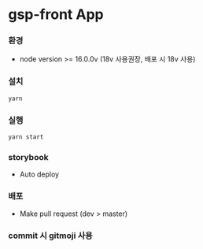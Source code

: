 # gsp-front App

### 환경 
- node version >= 16.0.0v (18v 사용권장, 배포 시 18v 사용)

### 설치
```bash 
yarn
```

### 실행 
```bash
yarn start
``` 

### storybook
- Auto deploy

### 배포 
- Make pull request (dev > master)

### commit 시 gitmoji 사용 